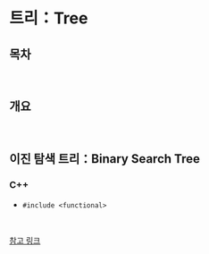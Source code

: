# 트리：Tree

## 목차

<br />

## 개요

<br />

## 이진 탐색 트리：Binary Search Tree

### C++

- `#include <functional>`

<br />

[참고 링크](https://jeonyoungho.github.io/posts/Balanced-Binary-Search-Tree/)

